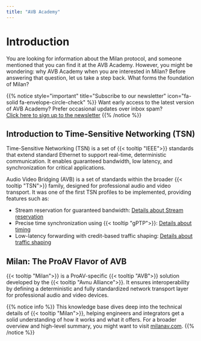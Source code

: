 ```yaml
---
title: "AVB Academy"
---
```


# Introduction

You are looking for information about the Milan protocol, and someone mentioned that you can find it at the AVB Academy. However, you might be wondering: why AVB Academy when you are interested in Milan? Before answering that question, let us take a step back. What forms the foundation of Milan?

{{% notice style="important" title="Subscribe to our newsletter" icon="fa-solid fa-envelope-circle-check" %}}
Want early access to the latest version of AVB Academy? Prefer occasional updates over inbox spam?  
[Click here to sign up to the newsletter](https://forms.gle/NvR2HfGVQesiAupG7)
{{% /notice %}}

## Introduction to Time-Sensitive Networking (TSN)

Time-Sensitive Networking (TSN) is a set of {{< tooltip "IEEE">}} standards that extend standard Ethernet to support real-time, deterministic communication. It enables guaranteed bandwidth, low latency, and synchronization for critical applications.

Audio Video Bridging (AVB) is a set of standards within the broader {{< tooltip "TSN">}} family, designed for professional audio and video transport. It was one of the first TSN profiles to be implemented, providing features such as:

- Stream reservation for guaranteed bandwidth: [Details about Stream reservation](01_milan/03_traffic-shaping/stream-reservation/_index.md)
- Precise time synchronization using {{< tooltip "gPTP">}}: [Details about timing](01_milan/00_network-timing/_index.md)
- Low-latency forwarding with credit-based traffic shaping: [Details about traffic shaping](01_milan/03_traffic-shaping/fqtss/_index.md)

## Milan: The ProAV Flavor of AVB

{{< tooltip "Milan">}} is a ProAV-specific {{< tooltip "AVB">}} solution developed by the {{< tooltip "Avnu Alliance">}}. It ensures interoperability by defining a deterministic and fully standardized network transport layer for professional audio and video devices.

{{% notice info %}}
This knowledge base dives deep into the technical details of {{< tooltip "Milan">}}, helping engineers and integrators get a solid understanding of how it works and what it offers. For a broader overview and high-level summary, you might want to visit [milanav.com](https://milanav.com).
{{% /notice %}}